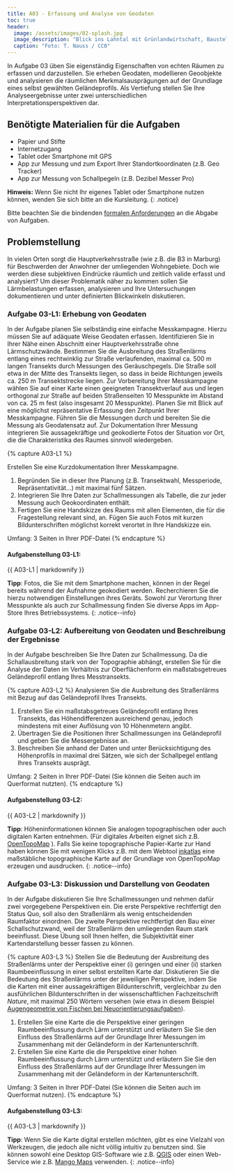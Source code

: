 ```yaml
---
title: A03 - Erfassung und Analyse von Geodaten
toc: true
header:
  image: /assets/images/02-splash.jpg
  image_description: "Blick ins Lahntal mit Grünlandwirtschaft, Baustelle für Stromtrassen und Regenbogen."
  caption: "Foto: T. Nauss / CC0"
---
```


In Aufgabe 03 üben Sie eigenständig Eigenschaften von echten Räumen zu erfassen und darzustellen. Sie erheben Geodaten, modellieren Geoobjekte und analysieren die räumlichen Merkmalsausprägungen auf der Grundlage eines selbst gewählten Geländeprofils. Als Vertiefung stellen Sie Ihre Analyseergebnisse unter zwei unterschiedlichen  Interpretationsperspektiven dar.


## Benötigte Materialien für die Aufgaben
* Papier und Stifte
* Internetzugang
* Tablet oder Smartphone mit GPS
* App zur Messung und zum Export Ihrer Standortkoordinaten (z.B. Geo Tracker)
* App zur Messung von Schallpegeln (z.B. Dezibel Messer Pro)

**Hinweis:** Wenn Sie nicht Ihr eigenes Tablet oder Smartphone nutzen können, wenden Sie sich bitte an die Kursleitung.
{: .notice}

Bitte beachten Sie die bindenden [formalen Anforderungen](https://geomoer.github.io/moer-meko//unit00/unit00-03_assignments.html#formale-anforderungen) an die Abgabe von Aufgaben.

## Problemstellung
In vielen Orten sorgt die Hauptverkehrsstraße (wie z.B. die B3 in Marburg) für Beschwerden der Anwohner der umliegenden Wohngebiete. Doch wie werden diese subjektiven Eindrücke räumlich und zeitlich valide erfasst und analysiert? Um dieser Problematik näher zu kommen sollen Sie Lärmbelastungen erfassen, analysieren und Ihre Untersuchungen dokumentieren und unter definierten Blickwinkeln diskutieren.

### Aufgabe 03-L1: Erhebung von Geodaten

In der Aufgabe planen Sie selbständig eine einfache Messkampagne. Hierzu müssen Sie auf adäquate Weise Geodaten erfassen. Identifizieren Sie in Ihrer Nähe einen Abschnitt einer Hauptverkehrsstraße ohne Lärmschutzwände. Bestimmen Sie die Ausbreitung des Straßenlärms entlang eines rechtwinklig zur Straße verlaufenden, maximal ca. 500 m langen Transekts durch Messungen des Geräuschpegels. Die Straße soll etwa in der Mitte des Transekts liegen, so dass in beide Richtungen jeweils ca. 250 m Transektstrecke liegen. Zur Vorbereitung Ihrer Messkampagne wählen Sie auf einer Karte einen geeigneten Transektverlauf aus und legen orthogonal zur Straße auf beiden Straßenseiten 10 Messpunkte im Abstand von ca. 25 m fest (also insgesamt 20 Messpunkte). Planen Sie mit Blick auf eine möglichst repräsentative Erfassung den Zeitpunkt Ihrer Messkampagne. Führen Sie die Messungen durch und bereiten Sie die Messung als Geodatensatz auf. Zur Dokumentation Ihrer Messung integrieren Sie aussagekräftige und geokodierte Fotos der Situation vor Ort, die die Charakteristika des Raumes sinnvoll wiedergeben.

{% capture A03-L1 %}

Erstellen Sie eine Kurzdokumentation Ihrer Messkampagne.

1. Begründen Sie in dieser Ihre Planung (z.B. Transektwahl, Messperiode, Repräsentativität...) mit maximal fünf Sätzen.
1. Integrieren Sie Ihre Daten zur Schallmessungen als Tabelle, die zur jeder Messung auch Geokoordinaten enthält.
1. Fertigen Sie eine Handskizze des Raums mit allen Elementen, die für die Fragestellung relevant sind, an. Fügen Sie auch Fotos mit kurzen Bildunterschriften möglichst korrekt verortet in Ihre Handskizze ein.

Umfang: 3 Seiten in Ihrer PDF-Datei
{% endcapture %}

<div class="notice--success">
  <h4 class="no_toc">Aufgabenstellung 03-L1:</h4>
  {{ A03-L1 | markdownify }}
</div>

**Tipp**: Fotos, die Sie mit dem Smartphone machen, können in der Regel bereits während der Aufnahme geokodiert werden. Recherchieren Sie die hierzu notwendigen Einstellungen ihres Geräts. Sowohl zur Verortung Ihrer Messpunkte als auch zur Schallmessung finden Sie diverse Apps im App-Store Ihres Betriebssystems.
{: .notice--info}


### Aufgabe 03-L2: Aufbereitung von Geodaten und Beschreibung der Ergebnisse

In der Aufgabe beschreiben Sie Ihre Daten zur Schallmessung. Da die Schallausbreitung stark von der Topographie abhängt, erstellen Sie für die Analyse der Daten im Verhältnis zur Oberflächenform ein maßstabsgetreues Geländeprofil entlang Ihres Messtransekts. 

{% capture A03-L2 %}
Analysieren Sie die Ausbreitung des Straßenlärms mit Bezug auf das Geländeprofil Ihres Transekts.

1. Erstellen Sie ein maßstabsgetreues Geländeprofil entlang Ihres Transekts, das Höhendifferenzen ausreichend genau, jedoch mindestens mit einer Auflösung von 10 Höhenmetern angibt.
1. Übertragen Sie die Positionen Ihrer Schallmessungen ins Geländeprofil und geben Sie die Messergebnisse an.
1. Beschreiben Sie anhand der Daten und unter Berücksichtigung des Höhenprofils in maximal drei Sätzen, wie sich der Schallpegel entlang Ihres Transekts ausprägt.

Umfang: 2 Seiten in Ihrer PDF-Datei (Sie können die Seiten auch im Querformat nutzten).
{% endcapture %}

<div class="notice--success">
  <h4 class="no_toc">Aufgabenstellung 03-L2:</h4>
  {{ A03-L2 | markdownify }}
</div>

**Tipp**: Höheninformationen können Sie analogen topographischen oder auch digitalen Karten entnehmen. (Für digitales Arbeiten eignet sich z.B. [OpenTopoMap](https://opentopomap.org/) ). Falls Sie keine topographische Papier-Karte zur Hand haben können Sie mit wenigen Klicks z.B. mit dem Webtool  [inkatlas](https://inkatlas.com/create/) eine maßstäbliche topographische Karte auf der Grundlage von OpenTopoMap erzeugen und ausdrucken.
{: .notice--info}


### Aufgabe 03-L3: Diskussion und Darstellung von Geodaten

In der Aufgabe diskutieren Sie Ihre Schallmessungen und nehmen dafür zwei vorgegebene Perspektiven ein. Die erste Perspektive rechtfertigt den Status Quo, soll also den Straßenlärm als wenig entscheidenden Raumfaktor einordnen. Die zweite Perspektive rechtfertigt den Bau einer Schallschutzwand, weil der Straßenlärm den umliegenden Raum stark beeinflusst. Diese Übung soll Ihnen helfen, die Subjektivität einer Kartendarstellung besser fassen zu können.

{% capture A03-L3 %}
Stellen Sie die Bedeutung der Ausbreitung des Straßenlärms unter der Perspektive einer (i) geringen und einer (ii) starken Raumbeeinflussung in einer selbst erstellten Karte dar. Diskutieren Sie die Bedeutung des Straßenlärms unter der jeweiligen Perspektive, indem Sie die Karten mit einer aussagekräftigen Bildunterschrift, vergleichbar zu den ausführlichen Bildunterschriften in der wissenschaftlichen Fachzeitschrift *Nature*, mit maximal 250 Wörtern versehen (wie etwa in diesem Beispiel [Augengeometrie von Fischen bei  Neuorientierungsaufgaben](https://www.nature.com/articles/s41598-020-64690-1)).

1. Erstellen Sie eine Karte die die Perspektive einer geringen Raumbeeinflussung durch Lärm unterstützt und erläutern Sie Sie den Einfluss des Straßenlärms auf der Grundlage Ihrer Messungen im Zusammenhang mit der Geländeform in der Kartenunterschrift.
1.  Erstellen Sie eine Karte die die Perspektive einer hohen Raumbeeinflussung durch Lärm unterstützt und erläutern Sie Sie den Einfluss des Straßenlärms auf der Grundlage Ihrer Messungen im Zusammenhang mit der Geländeform in der Kartenunterschrift.

Umfang: 3 Seiten in Ihrer PDF-Datei (Sie können die Seiten auch im Querformat nutzen).
{% endcapture %}

<div class="notice--success">
  <h4 class="no_toc">Aufgabenstellung 03-L3:</h4>
  {{ A03-L3 | markdownify }}
</div>

**Tipp**: Wenn Sie die Karte digital erstellen möchten, gibt es eine Vielzahl von Werkzeugen, die jedoch alle nicht völlig intuitiv zu benutzen sind. Sie können sowohl eine Desktop GIS-Software wie z.B. [QGIS](https://qgis.org/en/site/) oder  einen Web-Service wie z.B. [Mango Maps](https://mangomap.com) verwenden.
{: .notice--info}
